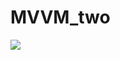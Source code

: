 # MVVM_two

![](http://upload-images.jianshu.io/upload_images/1389022-beb2741fc67bdec8.png?imageMogr2/auto-orient/strip%7CimageView2/2/w/1240)
